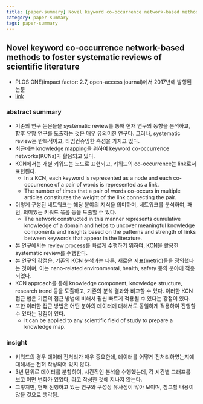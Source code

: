 ```yaml
---
title: [paper-summary] Novel keyword co-occurrence network-based methods to foster systematic reviews of scientific literature
category: paper-summary
tags: paper-summary
---
```



## Novel keyword co-occurrence network-based methods to foster systematic reviews of scientific literature

- PLOS ONE(impact factor: 2.7, open-access journal)에서 2017년에 발행된 논문
- [link](https://journals.plos.org/plosone/article?id=10.1371/journal.pone.0172778)

### abstract summary 

- 기존의 연구 논문들을 systematic review를 통해 현재 연구의 동향을 분석하고, 향후 유망 연구를 도출하는 것은 매우 유의미한 연구다. 그러나, systematic review는 반복적이고, 타임컨슈밍한 속성을 가지고 있다. 
- 최근에는 knowledge mapping을 위하여 keyword co-occurrence networks(KCNs)가 활용되고 있다. 
- KCN에서는 개별 키워드는 노드로 표현되고, 키워드의 co-occurrence는 link로서 표현된다.
    - In a KCN, each keyword is represented as a node and each co-occurrence of a pair of words is represented as a link.
    - The number of times that a pair of words co-occurs in multiple articles constitutes the weight of the link connecting the pair.
- 이렇게 구성된 네트워크는 해당 분야의 지식을 의미하며, 네트워크를 분석하여, 패턴, 의미있는 키워드 묶음 등을 도출할 수 있다. 
    - The network constructed in this manner represents cumulative knowledge of a domain and helps to uncover meaningful knowledge components and insights based on the patterns and strength of links between keywords that appear in the literature. 
- 본 연구에서는 review process를 빠르게 수행하기 위하여, KCN을 활용한 systematic review를 수행한다. 
- 본 연구의 강점은, 기존의 KCN 분석과는 다른, 새로운 지표(metric)들을 정의했다는 것이며, 이는 nano-related environmental, health, safety 등의 분야에 적용되었다. 
- KCN approach를 통해 knowledge component, knowledge structure, research trend 등을 도출하고, 기존의 분석 결과와 비교할 수 있다. 이러한 KCN 접근 법은 기존의 접근 방법에 비해서 훨씬 빠르게 적용될 수 있다는 강점이 있다.
- 또한 이러한 접근 방법은 어떤 분야의 데이터에 대해서도 동일하게 적용하여 진행할 수 있다는 강점이 있다. 
    - It can be applied to any scientific field of study to prepare a knowledge map.

### insight

- 키워드의 경우 데이터 전처리가 매우 중요한데, 데이터를 어떻게 전처리하였는지에 대해서는 전혀 작성되어 있지 않다. 
- 3년 단위로 데이터를 분할하여, 시간적인 분석을 수행했는데, 각 시간별 그래프를 보고 어떤 변화가 있었다, 라고 작성한 것에 지나지 않는다. 
- 그렇지만, 현재 진행하고 있는 연구와 구성상 유사점이 많아 보이며, 참고할 내용이 많을 것으로 생각됨.